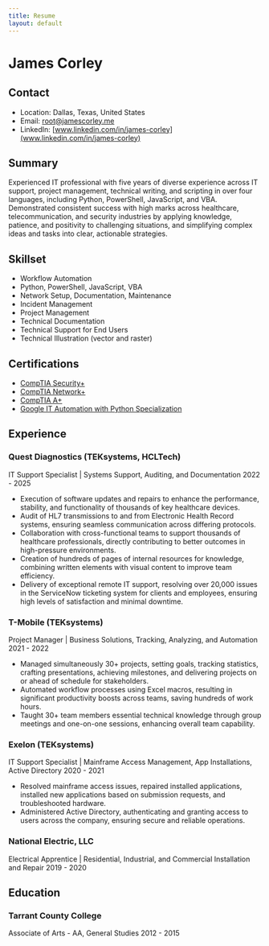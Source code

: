 ```yaml
---
title: Resume
layout: default
---
```


# James Corley


## Contact
- Location: Dallas, Texas, United States
- Email: <root@jamescorley.me>
- LinkedIn: [www.linkedin.com/in/james-corley](www.linkedin.com/in/james-corley)


## Summary
Experienced IT professional with five years of diverse experience across IT support, project management, technical writing, and scripting in over four languages, including Python, PowerShell, JavaScript, and VBA.
Demonstrated consistent success with high marks across healthcare, telecommunication, and security industries by applying knowledge, patience, and positivity to challenging situations, and simplifying complex ideas and tasks into clear, actionable strategies.


## Skillset
-	Workflow Automation
-	Python, PowerShell, JavaScript, VBA
-	Network Setup, Documentation, Maintenance
-	Incident Management
-	Project Management 
-	Technical Documentation
-	Technical Support for End Users
-	Technical Illustration (vector and raster)


## Certifications

- [CompTIA Security+](https://www.credly.com/badges/47d534fd-e89e-4dba-891d-da92322f2db3/public_url)
- [CompTIA Network+](https://www.credly.com/badges/0ca62ad1-8db8-46d6-a911-7e6dab1bce3c/public_url)
- [CompTIA A+](https://www.credly.com/badges/24168033-9a5f-46e5-8bc6-75892a3346af/public_url)
- [Google IT Automation with Python Specialization](https://www.credly.com/badges/eba78de3-07b4-4c1d-8fc6-8d60fd306c13/public_url)


## Experience

### Quest Diagnostics (TEKsystems, HCLTech)

IT Support Specialist | Systems Support, Auditing, and Documentation
2022 - 2025

- Execution of software updates and repairs to enhance the performance, stability, and functionality of thousands of key healthcare devices.
- Audit of HL7 transmissions to and from Electronic Health Record systems, ensuring seamless communication across differing protocols.
- Collaboration with cross-functional teams to support thousands of healthcare professionals, directly contributing to better outcomes in high-pressure environments.
- Creation of hundreds of pages of internal resources for knowledge, combining written elements with visual content to improve team efficiency.
- Delivery of exceptional remote IT support, resolving over 20,000 issues in the ServiceNow ticketing system for clients and employees, ensuring high levels of satisfaction and minimal downtime. 


### T-Mobile (TEKsystems)

Project Manager | Business Solutions, Tracking, Analyzing, and Automation
2021 - 2022

- Managed simultaneously 30+ projects, setting goals, tracking statistics, crafting presentations, achieving milestones, and delivering projects on or ahead of schedule for stakeholders.
- Automated workflow processes using Excel macros, resulting in significant productivity boosts across teams, saving hundreds of work hours.
- Taught 30+ team members essential technical knowledge through group meetings and one-on-one sessions, enhancing overall team capability.


### Exelon (TEKsystems)

IT Support Specialist | Mainframe Access Management, App Installations, Active Directory
2020 - 2021

- Resolved mainframe access issues, repaired installed applications, installed new applications based on submission requests, and troubleshooted hardware.
- Administered Active Directory, authenticating and granting access to users across the company, ensuring secure and reliable operations.


### National Electric, LLC

Electrical Apprentice | Residential, Industrial, and Commercial Installation and Repair
2019 - 2020


## Education

### Tarrant County College

Associate of Arts - AA, General Studies
2012 - 2015
